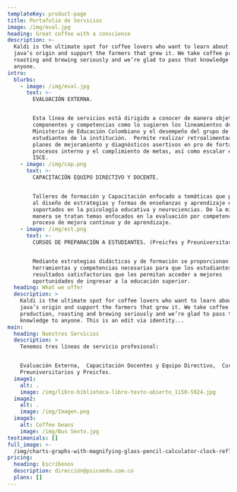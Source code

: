 ```yaml
---
templateKey: product-page
title: Portafolio de Servicios
image: /img/eval.jpg
heading: Great coffee with a conscience
description: >-
  Kaldi is the ultimate spot for coffee lovers who want to learn about their
  java’s origin and support the farmers that grew it. We take coffee production,
  roasting and brewing seriously and we’re glad to pass that knowledge to
  anyone.
intro:
  blurbs:
    - image: /img/eval.jpg
      text: >-
        EVALUACIÓN EXTERNA. 


        Esta línea de servicios está dirigido a conocer de manera objetiva los
        componentes y competencias como lo sugieren los lineamientos del
        Ministerio de Educación Colombiano y el desempeño del grupo de
        estudiantes de la institución.  Permite realizar retroalimentación,
        planes de mejoramiento y diagnósticos asertivos en pro de fortalecer los
        procesos interno y el cumplimiento de metas, así como escalar en el
        ISCE.
    - image: /img/cap.png
      text: >-
        CAPACITACIÓN EQUIPO DIRECTIVO Y DOCENTE.  


        Talleres de formación y Capacitación enfocado a temáticas que propenden
        al diseño de estrategias y formas de enseñanzas y aprendizaje efectivos,
        soportados en la psicología educativa y neurociencias. De la misma
        manera se tratan temas enfocados en la evaluación por competencias como
        proceso de mejora continuo y de aprendizaje. 
    - image: /img/est.png
      text: >-
        CURSOS DE PREPARACIÓN A ESTUDIANTES. (Preicfes y Preuniversitarios)


        Mediante estrategias didácticas y de formación se proporcionan las
        herramientas y competencias necesarias para que los estudiantes obtengan
        resultados satisfactorios que les permitan acceder a mejores
        oportunidades de ingresar a la educación superior.
  heading: What we offer
  description: >
    Kaldi is the ultimate spot for coffee lovers who want to learn about their
    java’s origin and support the farmers that grew it. We take coffee
    production, roasting and brewing seriously and we’re glad to pass that
    knowledge to anyone. This is an edit via identity...
main:
  heading: Nuestros Servicios
  description: >
    Tenemos tres líneas de servicio profesional:


    Evaluación Externa,  Capacitación Docentes y Equipo Directivo,  Cursos
    Preuniversitarios y Preicfes.
  image1:
    alt: .
    image: /img/libro-biblioteca-libro-texto-abierto_1150-5924.jpg
  image2:
    alt: .
    image: /img/Imagen.png
  image3:
    alt: Coffee beans
    image: /img/Bus Sexto.jpg
testimonials: []
full_image: >-
  /img/charts-graphs-with-magnifying-glass-pencil-calculator-clock-reflection-light-flare-concept-image-data-gathering-statistical-working_2379-299.jpg
pricing:
  heading: Escríbenos
  description: dirección@psicoedu.com.co
  plans: []
---
```


